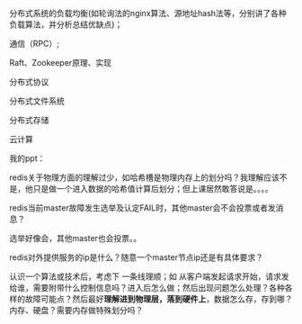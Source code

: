 分布式系统的负载均衡(如轮询法的nginx算法、源地址hash法等，分别讲了各种负载算法，并分析总结优缺点)；



通信（RPC）;



Raft、Zookeeper原理、实现



分布式协议



分布式文件系统

分布式存储

云计算



我的ppt：

redis关于物理方面的理解过少，如哈希槽是物理内存上的划分吗？我理解应该不是，他只是做一个进入数据的哈希值计算后划分；但上课居然敢答说是。。。。



redis当前master故障发生选举及认定FAIL时，其他master会不会投票或者发消息？

选举好像会，其他master也会投票。。



redis对外提供服务的ip是什么？随意一个master节点ip还是有具体要求？





认识一个算法或技术后，考虑下 一条线理顺；如 从客户端发起请求开始，请求发给谁，需要附带什么控制信息吗？进入后怎么做；然后出现问题怎么处理？各种各样的故障可能点？然后最好**理解进到物理层，落到硬件上**，数据怎么存，存到哪？内存、硬盘？需要内存做特殊划分吗？



